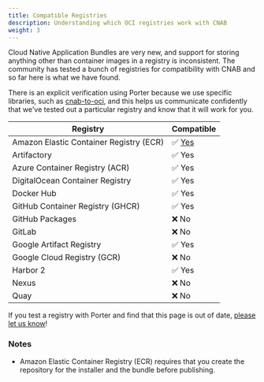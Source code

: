 ```yaml
---
title: Compatible Registries
description: Understanding which OCI registries work with CNAB
weight: 3
---
```


Cloud Native Application Bundles are very new, and support for storing anything
other than container images in a registry is inconsistent. The community has
tested a bunch of registries for compatibility with CNAB and so far here is what
we have found.

There is an explicit verification using Porter because we use specific libraries,
such as [cnab-to-oci], and this helps us communicate confidently that we've tested
out a particular registry and know that it will work for you.

| Registry                                | Compatible       |
| --------------------------------------- | ---------------- |
| Amazon Elastic Container Registry (ECR) | ✅ [Yes](#notes) |
| Artifactory                             | ✅ Yes           |
| Azure Container Registry (ACR)          | ✅ Yes           |
| DigitalOcean Container Registry         | ✅ Yes           |
| Docker Hub                              | ✅ Yes           |
| GitHub Container Registry (GHCR)        | ✅ Yes           |
| GitHub Packages                         | ❌ No            |
| GitLab                                  | ❌ No            |
| Google Artifact Registry                | ✅ Yes           |
| Google Cloud Registry (GCR)             | ❌ No            |
| Harbor 2                                | ✅ Yes           |
| Nexus                                   | ❌ No            |
| Quay                                    | ❌ No            |

If you test a registry with Porter and find that this page is out of date, [please
let us know](https://github.com/deislabs/porter/issues/new)!

### Notes

- Amazon Elastic Container Registry (ECR) requires that you create the repository for the installer and the bundle before publishing.

[cnab-to-oci]: https://github.com/cnabio/cnab-to-oci
[oci-spec]: https://github.com/opencontainers/distribution-spec/blob/master/spec.md
